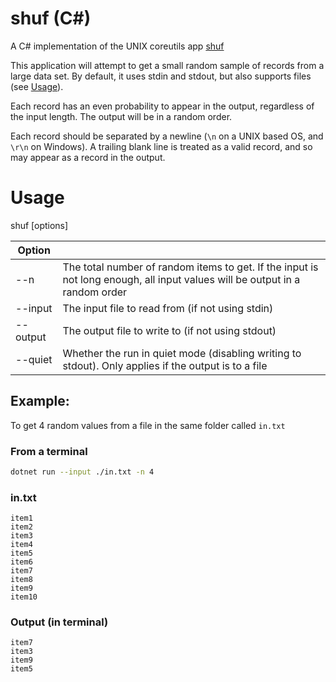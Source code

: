 # shuf (C#)
A C# implementation of the UNIX coreutils app [shuf](https://www.mankier.com/1/shuf)

This application will attempt to get a small random sample of records from a large data set. By default, it uses stdin and stdout, but also supports files (see [Usage](#Usage)). 

Each record has an even probability to appear in the output, regardless of the input length. The output will be in a random order.

Each record should be separated by a newline (`\n` on a UNIX based OS, and `\r\n` on Windows). A trailing blank line is treated as a valid record, and so may appear as a record in the output.

# Usage
  shuf [options]

|Option||
|-|-|
|--n|The total number of random items to get. If the input is not long enough, all input values will be output in a random order|
|--input|The input file to read from (if not using stdin)|
|--output|The output file to write to (if not using stdout)|
|--quiet|Whether the run in quiet mode (disabling writing to stdout). Only applies if the output is to a file|

## Example:
To get 4 random values from a file in the same folder called `in.txt`

### From a terminal
```sh
dotnet run --input ./in.txt -n 4
```

### in.txt
```
item1
item2
item3
item4
item5
item6
item7
item8
item9
item10
```

### Output (in terminal)
```
item7
item3
item9
item5
```

